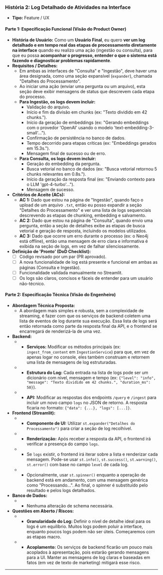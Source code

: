### História 2: Log Detalhado de Atividades na Interface

*   **Tipo:** Feature / UX

#### Parte 1: Especificação Funcional (Visão do Product Owner)

*   **História de Usuário:** Como um **Usuário Final**, eu quero **ver um log detalhado e em tempo real das etapas de processamento diretamente na interface** quando eu realizo uma ação (ingestão ou consulta), para que eu possa **acompanhar o progresso, entender o que o sistema está fazendo e diagnosticar problemas rapidamente**.
*   **Requisitos / Detalhes:**
    *   Em ambas as interfaces de "Consulta" e "Ingestão", deve haver uma área designada, como uma seção expansível (`expander`), chamada "Detalhes do Processamento".
    *   Ao iniciar uma ação (enviar uma pergunta ou um arquivo), esta seção deve exibir mensagens de status que descrevem cada etapa do processo.
    *   **Para Ingestão, os logs devem incluir:**
        *   Validação do arquivo.
        *   Início e fim da divisão em chunks (ex: "Texto dividido em 42 chunks.").
        *   Início da geração de embeddings (ex: "Gerando embeddings com o provedor 'OpenAI' usando o modelo 'text-embedding-3-small'...").
        *   Confirmação de persistência no banco de dados.
        *   Tempo decorrido para etapas críticas (ex: "Embeddings gerados em 15.3s.").
        *   Mensagem final de sucesso ou de erro.
    *   **Para Consulta, os logs devem incluir:**
        *   Geração do embedding da pergunta.
        *   Busca vetorial no banco de dados (ex: "Busca vetorial retornou 5 chunks relevantes em 0.8s.").
        *   Início da geração da resposta final (ex: "Enviando contexto para o LLM 'gpt-4-turbo'...").
        *   Mensagem de sucesso.
*   **Critérios de Aceite (ACs):**
    *   **AC 1:** Dado que estou na página de "Ingestão", quando faço o upload de um arquivo `.txt`, então eu posso expandir a seção "Detalhes do Processamento" e ver uma lista de logs sequenciais descrevendo as etapas de chunking, embedding e salvamento.
    *   **AC 2:** Dado que estou na página de "Consulta", quando envio uma pergunta, então a seção de detalhes exibe as etapas de busca vetorial e geração de resposta, incluindo os modelos utilizados.
    *   **AC 3:** Dado que ocorre um erro durante o processo (ex: o Neo4j está offline), então uma mensagem de erro clara e informativa é exibida na seção de logs, em vez de falhar silenciosamente.
*   **Definição de 'Pronto' (DoD Checklist):**
    *   [ ] Código revisado por um par (PR aprovado).
    *   [ ] A nova funcionalidade de log está presente e funcional em ambas as páginas (Consulta e Ingestão).
    *   [ ] Funcionalidade validada manualmente no Streamlit.
    *   [ ] Os logs são claros, concisos e fáceis de entender para um usuário não-técnico.

#### Parte 2: Especificação Técnica (Visão do Engenheiro)

*   **Abordagem Técnica Proposta:**
    *   A abordagem mais simples e robusta, sem a complexidade de streaming, é fazer com que os serviços de backend coletem uma lista de eventos de log durante sua execução. Essa lista de logs será então retornada como parte da resposta final da API, e o frontend se encarregará de renderizá-la de uma vez.
*   **Backend:**
    *   - **Serviços:** Modificar os métodos principais (ex: `ingest_from_content` em `IngestionService`) para que, em vez de apenas logar no console, eles também construam e retornem uma lista de mensagens de log estruturadas.
    *   - **Estrutura do Log:** Cada entrada na lista de logs pode ser um dicionário com nível, mensagem e tempo (ex: `{"level": "info", "message": "Texto dividido em 42 chunks.", "duration_ms": 50}`).
    *   - **API:** Modificar as respostas dos endpoints `/query` e `/ingest` para incluir um novo campo `logs` no JSON de retorno. A resposta ficaria no formato: `{"data": {...}, "logs": [...]}`.
*   **Frontend (Streamlit):**
    *   - **Componente de UI:** Utilizar `st.expander("Detalhes do Processamento")` para criar a seção de log recolhível.
    *   - **Renderização:** Após receber a resposta da API, o frontend irá verificar a presença do campo `logs`.
    *   - Se `logs` existir, o frontend irá iterar sobre a lista e renderizar cada mensagem. Pode-se usar `st.info()`, `st.success()`, `st.warning()`, `st.error()` com base no campo `level` de cada log.
    *   - Opcionalmente, usar `st.spinner()` enquanto a operação de backend está em andamento, com uma mensagem genérica como "Processando...". Ao final, o spinner é substituído pelo resultado e pelos logs detalhados.
*   **Banco de Dados:**
    *   - Nenhuma alteração de schema necessária.
*   **Questões em Aberto / Riscos:**
    *   - **Granularidade do Log:** Definir o nível de detalhe ideal para os logs é um equilíbrio. Muitos logs podem poluir a interface, enquanto poucos logs podem não ser úteis. Começaremos com as etapas macro.
    *   - **Acoplamento:** Os serviços de backend ficarão um pouco mais acoplados à apresentação, pois estarão gerando mensagens para a UI. Manter as mensagens de log claras e baseadas em fatos (em vez de texto de marketing) mitigará esse risco.

---